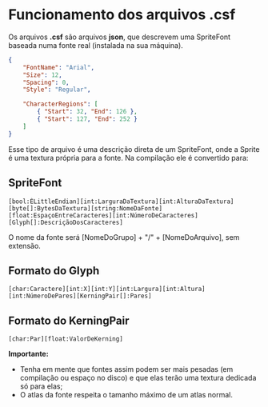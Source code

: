 # Funcionamento dos arquivos **.csf**
Os arquivos **.csf** são arquivos **json**, que descrevem uma SpriteFont baseada numa fonte real (instalada na sua máquina).

```json
{
    "FontName": "Arial",
    "Size": 12,
    "Spacing": 0,
    "Style": "Regular",

    "CharacterRegions": [
        { "Start": 32, "End": 126 },
        { "Start": 127, "End": 252 }
    ]
}
```

Esse tipo de arquivo é uma descrição direta de um SpriteFont, onde a Sprite é uma textura própria para a fonte. Na compilação ele é convertido para:

## SpriteFont
```
[bool:ÉLittleEndian][int:LarguraDaTextura][int:AlturaDaTextura][byte[]:BytesDaTextura][string:NomeDaFonte][float:EspaçoEntreCaracteres][int:NúmeroDeCaracteres][Glyph[]:DescriçãoDosCaracteres]
```

O nome da fonte será [NomeDoGrupo] + "/" + [NomeDoArquivo], sem extensão.

## Formato do Glyph

```
[char:Caractere][int:X][int:Y][int:Largura][int:Altura][int:NúmeroDePares][KerningPair[]:Pares]
```

## Formato do KerningPair

```
[char:Par][float:ValorDeKerning]
```

**Importante:**
* Tenha em mente que fontes assim podem ser mais pesadas (em compilação ou espaço no disco) e que elas terão uma textura dedicada só para elas;
* O atlas da fonte respeita o tamanho máximo de um atlas normal.